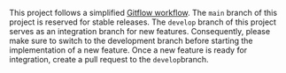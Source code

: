 This project follows a simplified [Gitflow workflow](https://www.atlassian.com/git/tutorials/comparing-workflows/gitflow-workflow).
The `main` branch of this project is reserved for stable releases.
The `develop` branch of this project serves as an integration branch for new features. Consequently, please make sure to switch to the development branch before starting the implementation of a new feature.
Once a new feature is ready for integration, create a pull request to the `develop`branch.
